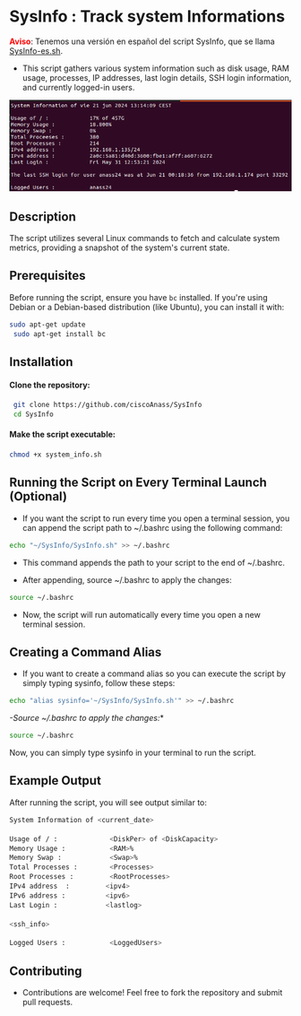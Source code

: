 # SysInfo : Track system Informations

<span style="color: red;">**Aviso**</span>: Tenemos una versión en español del script SysInfo, que se llama [SysInfo-es.sh](https://github.com/ciscoAnass/SysInfo/blob/main/SysInfo-es.sh).

- This script gathers various system information such as disk usage, RAM usage, processes, IP addresses, last login details, SSH login information, and currently logged-in users.

<img src="/img/output.png" alt="logo"></img>

## Description

The script utilizes several Linux commands to fetch and calculate system metrics, providing a snapshot of the system's current state.


## Prerequisites

Before running the script, ensure you have `bc` installed. If you're using Debian or a Debian-based distribution (like Ubuntu), you can install it with:

```bash
sudo apt-get update
 sudo apt-get install bc
```


## Installation


#### Clone the repository:

```bash
 git clone https://github.com/ciscoAnass/SysInfo
 cd SysInfo
```

#### Make the script executable:

```bash
chmod +x system_info.sh
```

## Running the Script on Every Terminal Launch (Optional)

- If you want the script to run every time you open a terminal session, you can append the script path to ~/.bashrc using the following command:

```bash
echo "~/SysInfo/SysInfo.sh" >> ~/.bashrc
```

- This command appends the path to your script to the end of ~/.bashrc.  

- After appending, source ~/.bashrc to apply the changes:

```bash
source ~/.bashrc
```

- Now, the script will run automatically every time you open a new terminal session.

## Creating a Command Alias

- If you want to create a command alias so you can execute the script by simply typing sysinfo, follow these steps:


```bash
echo "alias sysinfo='~/SysInfo/SysInfo.sh'" >> ~/.bashrc
```

*-Source ~/.bashrc to apply the changes:**

```bash
source ~/.bashrc
```
Now, you can simply type sysinfo in your terminal to run the script.


## Example Output

After running the script, you will see output similar to:

```bash
System Information of <current_date>

Usage of / :             <DiskPer> of <DiskCapacity>
Memory Usage :           <RAM>%
Memory Swap :            <Swap>%
Total Processes :        <Processes>
Root Processes :         <RootProcesses>
IPv4 address  :         <ipv4>
IPv6 address :          <ipv6>
Last Login :            <lastlog>

<ssh_info>

Logged Users :           <LoggedUsers>
```

## Contributing

- Contributions are welcome! Feel free to fork the repository and submit pull requests.











